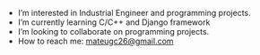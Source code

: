 - I’m interested in Industrial Engineer and programming projects.
- I’m currently learning C/C++ and Django framework
- I’m looking to collaborate on programming projects.
- How to reach me: mateugc26@gmail.com

<!---
mgc404/mgc404 is a ✨ special ✨ repository because its `README.md` (this file) appears on your GitHub profile.
You can click the Preview link to take a look at your changes.
--->

